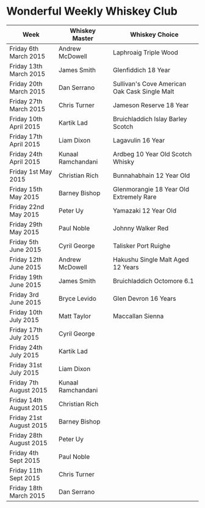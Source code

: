 # Wonderful Weekly Whiskey Club

| Week                  | Whiskey Master    | Whiskey Choice                                |
|-----------------------|-------------------|-----------------------------------------------|
|Friday 6th March 2015  | Andrew McDowell   | Laphroaig Triple Wood                         |
|Friday 13th March 2015 | James Smith       | Glenfiddich 18 Year                           |
|Friday 20th March 2015 | Dan Serrano       | Sullivan's Cove American Oak Cask Single Malt |
|Friday 27th March 2015 | Chris Turner      | Jameson Reserve 18 Year                       |
|Friday 10th April 2015 | Kartik Lad        | Bruichladdich Islay Barley Scotch             |
|Friday 17th April 2015 | Liam Dixon        | Lagavulin 16 Year                             |
|Friday 24th April 2015 | Kunaal Ramchandani| Ardbeg 10 Year Old Scotch Whisky              |    
|Friday 1st May 2015    | Christian Rich    | Bunnahabhain  12 Year Old                     |   
|Friday 15th May 2015   | Barney Bishop     | Glenmorangie 18 Year Old Extremely Rare       |  
|Friday 22nd May 2015   | Peter Uy          | Yamazaki 12 Year Old                          | 
|Friday 29th May 2015   | Paul Noble        | Johnny Walker Red                             |
|Friday 5th June 2015   | Cyril George      | Talisker Port Ruighe                          | 
|Friday 12th June 2015  | Andrew McDowell   | Hakushu Single Malt Aged 12 Years             | 
|Friday 19th June 2015  | James Smith       | Bruichladdich Octomore 6.1                    | 
|Friday 3rd June 2015   | Bryce Levido      | Glen Devron 16 Years                          |
|Friday 10th July 2015  | Matt Taylor       | Maccallan Sienna                              |
|Friday 17th July 2015  | Cyril George      |                                               |
|Friday 24th July 2015  | Kartik Lad        |                                               |
|Friday 31st July 2015  | Liam Dixon        |                                               |
|Friday 7th August 2015 | Kunaal Ramchandani|                                               |    
|Friday 14th August 2015| Christian Rich    |                                               |   
|Friday 21st August 2015| Barney Bishop     |                                               |  
|Friday 28th August 2015| Peter Uy          |                                               | 
|Friday 4th Sept 2015   | Paul Noble        |                                               |
|Friday 11th Sept 2015  | Chris Turner      |                                               | 
|Friday 18th March 2015 | Dan Serrano       |                                               |
